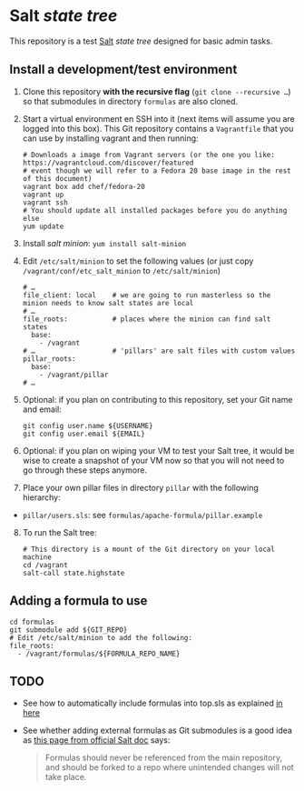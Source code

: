 # Salt *state tree*

This repository is a test [Salt](http://www.saltstack.com/) *state tree* designed for basic admin
tasks.

## Install a development/test environment

1. Clone this repository **with the recursive flag** (`git clone --recursive …`) so that submodules
    in directory `formulas` are also cloned.

2. Start a virtual environment en SSH into it (next items will assume you are logged into this box).
    This Git repository contains a `Vagrantfile` that you can use by installing vagrant and then
    running:

    ```
    # Downloads a image from Vagrant servers (or the one you like: https://vagrantcloud.com/discover/featured
    # event though we will refer to a Fedora 20 base image in the rest of this document)
    vagrant box add chef/fedora-20
    vagrant up
    vagrant ssh
    # You should update all installed packages before you do anything else
    yum update
    ```

3. Install *salt minion*: `yum install salt-minion`

4. Edit `/etc/salt/minion` to set the following values (or just copy `/vagrant/conf/etc_salt_minion`
    to `/etc/salt/minion`)

    ```
    # …
    file_client: local    # we are going to run masterless so the minion needs to know salt states are local
    # …
    file_roots:           # places where the minion can find salt states
      base:
        - /vagrant
    # …                   # 'pillars' are salt files with custom values
    pillar_roots:
      base:
        - /vagrant/pillar
    # …
    ```

5. Optional: if you plan on contributing to this repository, set your Git name and email:

    ```
    git config user.name ${USERNAME}
    git config user.email ${EMAIL}
    ```

6. Optional: if you plan on wiping your VM to test your Salt tree, it would be wise to create a
    snapshot of your VM now so that you will not need to go through these steps anymore.

7. Place your own pillar files in directory `pillar` with the following hierarchy:

  - `pillar/users.sls`: see `formulas/apache-formula/pillar.example`

8. To run the Salt tree:

    ```
    # This directory is a mount of the Git directory on your local machine
    cd /vagrant
    salt-call state.highstate
    ```

## Adding a formula to use

```
cd formulas
git submodule add ${GIT_REPO}
# Edit /etc/salt/minion to add the following:
file_roots:
  - /vagrant/formulas/${FORMULA_REPO_NAME}
```

## TODO

- See how to automatically include formulas into top.sls as explained [in here](https://git.forgeservicelab.fi/jrodrigu/masterless-formulas/blob/e70e4e11d4c4ec1f66b1374d2335e745f4827bce/ml-wordpress/init.sls)
- See whether adding external formulas as Git submodules is a good idea as
  [this page from official Salt doc](http://docs.saltstack.com/en/latest/topics/best_practices.html)
  says:

  > Formulas should never be referenced from the main repository, and should be forked to a repo
  > where unintended changes will not take place.
